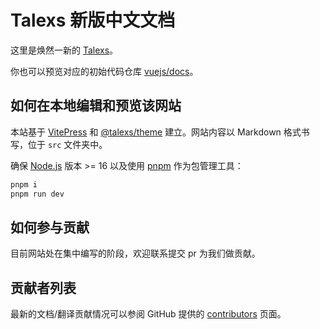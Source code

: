 # Talexs 新版中文文档

这里是焕然一新的 [Talexs](https://docs.pvpin.net)。

你也可以预览对应的初始代码仓库 [vuejs/docs](https://github.com/vuejs/docs)。

## 如何在本地编辑和预览该网站

本站基于 [VitePress](https://github.com/vuejs/vitepress) 和 [@talexs/theme](https://github.com/talexs/docs-theme) 建立。网站内容以 Markdown 格式书写，位于 `src` 文件夹中。

确保 [Node.js](https://nodejs.org/en/) 版本 >= 16 以及使用 [pnpm](https://pnpm.io/) 作为包管理工具：

```sh
pnpm i
pnpm run dev
```

## 如何参与贡献

目前网站处在集中编写的阶段，欢迎联系提交 pr 为我们做贡献。

## 贡献者列表

最新的文档/翻译贡献情况可以参阅 GitHub 提供的 [contributors](https://github.com/talexs/docs/graphs/contributors) 页面。
